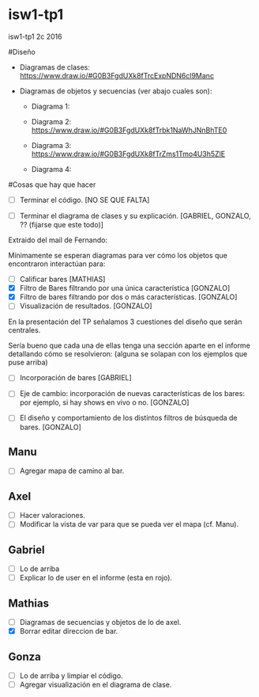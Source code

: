 # isw1-tp1
isw1-tp1 2c 2016


#Diseño

* Diagramas de clases: https://www.draw.io/#G0B3FgdUXk8fTrcExpNDN6cl9Manc

* Diagramas de objetos y secuencias (ver abajo cuales son):

  * Diagrama 1:

  * Diagrama 2: https://www.draw.io/#G0B3FgdUXk8fTrbk1NaWhJNnBhTE0

  * Diagrama 3: https://www.draw.io/#G0B3FgdUXk8fTrZms1Tmo4U3h5ZlE
  
  * Diagrama 4:


#Cosas que hay que hacer

- [ ] Terminar el código. [NO SE QUE FALTA]
- [ ] Terminar el diagrama de clases y su explicación. [GABRIEL, GONZALO, ?? (fijarse que este todo)]


Extraido del mail de Fernando:

Mínimamente se esperan diagramas para ver cómo los objetos que encontraron interactúan para:

- [ ] Calificar bares [MATHIAS]
- [x] Filtro de Bares filtrando por una única característica [GONZALO]
- [x] Filtro de bares filtrando por dos o más características. [GONZALO]
- [ ] Visualización de resultados. [GONZALO]

En la presentación del TP señalamos 3 cuestiones del diseño que serán centrales. 

Sería bueno que cada una de ellas tenga una sección aparte en el informe detallando cómo se resolvieron: (alguna se solapan con los ejemplos que puse arriba)

- [ ] Incorporación de bares [GABRIEL]
- [ ] Eje de cambio: incorporación de nuevas características de los bares: por ejemplo, si hay shows en vivo o no. [GONZALO]
- [ ] El diseño y comportamiento de los distintos filtros de búsqueda de bares. [GONZALO]


## Manu

- [ ] Agregar mapa de camino al bar.

## Axel 

- [ ] Hacer valoraciones.
- [ ] Modificar la vista de var para que se pueda ver el mapa (cf. Manu).

## Gabriel

- [ ] Lo de arriba
- [ ] Explicar lo de user en el informe (esta en rojo).

## Mathias

- [ ] Diagramas de secuencias y objetos de lo de axel.
- [x] Borrar editar direccion de bar.

## Gonza

- [ ] Lo de arriba y limpiar el código.
- [ ] Agregar visualización en el diagrama de clase.
